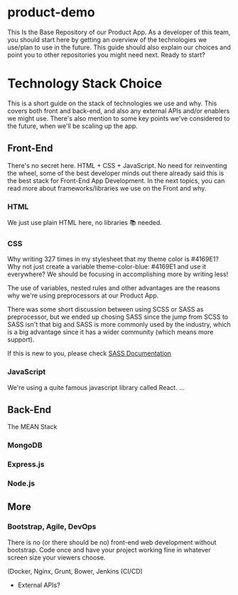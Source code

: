 # product-demo
This Is the Base Repository of our Product App. As a developer of this team, you should start here by getting an overview of the technologies we use/plan to use in the future. This guide should also explain our choices and point you to other repositories you might need next. Ready to start?

# Technology Stack Choice #

This is a short guide on the stack of technologies we use and why. This covers both front and back-end, and also any external APIs and/or enablers we might use. There's also mention to some key points we've considered to the future, when we'll be scaling up the app.

## Front-End ##

There's no secret here. HTML + CSS + JavaScript. No need for reinventing the wheel, some of the best developer minds out there already said this is the best stack for Front-End App Development. In the next topics, you can read more about frameworks/libraries we use on the Front and why.

### HTML ###

We just use plain HTML here, no libraries :books: needed. 

### CSS ###

Why writing 327 times in my stylesheet that my theme color is #4169E1? Why not just create a variable theme-color-blue: #4169E1 and use it everywhere? We should be focusing in accomplishing more by writing less!

The use of variables, nested rules and other advantages are the reasons why we're using preprocessors at our Product App.

There was some short discussion between using SCSS or SASS as preprocessor, but we ended up chosing SASS since the jump from SCSS to SASS isn't that big and SASS is more commonly used by the industry, which is a big advantage since it has a wider community (which means more support). 

If this is new to you, please check [SASS Documentation](https://sass-lang.com/documentation/file.SASS_REFERENCE.html) 

### JavaScript ###

We're using a quite famous javascript library called React. ...


## Back-End ##

The MEAN Stack

### MongoDB ###
### Express.js ###
### Node.js ###

## More ##

### Bootstrap, Agile, DevOps ###

There is no (or there should be no) front-end web development without bootstrap. Code once and have your project working fine in whatever screen size your viewers choose.

(Docker, Nginx, Grunt, Bower, Jenkins (CI/CD)



- External APIs? 
